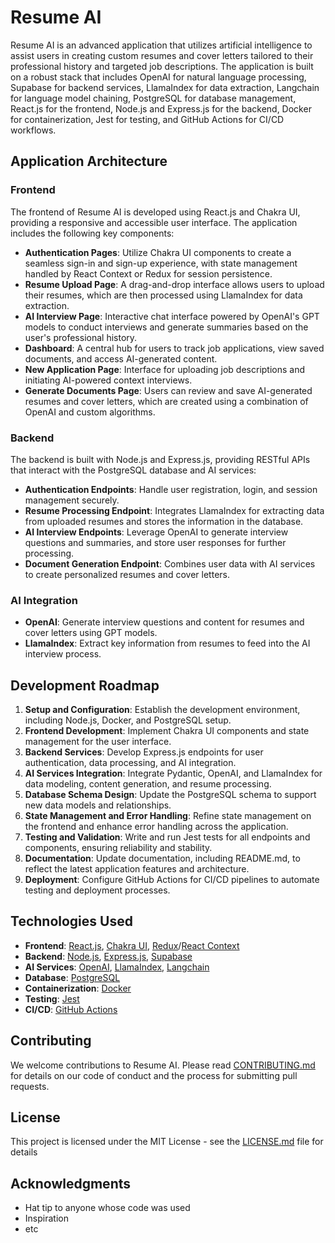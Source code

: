 # Resume AI

Resume AI is an advanced application that utilizes artificial intelligence to assist users in creating custom resumes and cover letters tailored to their professional history and targeted job descriptions. The application is built on a robust stack that includes OpenAI for natural language processing, Supabase for backend services, LlamaIndex for data extraction, Langchain for language model chaining, PostgreSQL for database management, React.js for the frontend, Node.js and Express.js for the backend, Docker for containerization, Jest for testing, and GitHub Actions for CI/CD workflows.

## Application Architecture

### Frontend

The frontend of Resume AI is developed using React.js and Chakra UI, providing a responsive and accessible user interface. The application includes the following key components:

- **Authentication Pages**: Utilize Chakra UI components to create a seamless sign-in and sign-up experience, with state management handled by React Context or Redux for session persistence.
- **Resume Upload Page**: A drag-and-drop interface allows users to upload their resumes, which are then processed using LlamaIndex for data extraction.
- **AI Interview Page**: Interactive chat interface powered by OpenAI's GPT models to conduct interviews and generate summaries based on the user's professional history.
- **Dashboard**: A central hub for users to track job applications, view saved documents, and access AI-generated content.
- **New Application Page**: Interface for uploading job descriptions and initiating AI-powered context interviews.
- **Generate Documents Page**: Users can review and save AI-generated resumes and cover letters, which are created using a combination of OpenAI and custom algorithms.

### Backend

The backend is built with Node.js and Express.js, providing RESTful APIs that interact with the PostgreSQL database and AI services:

- **Authentication Endpoints**: Handle user registration, login, and session management securely.
- **Resume Processing Endpoint**: Integrates LlamaIndex for extracting data from uploaded resumes and stores the information in the database.
- **AI Interview Endpoints**: Leverage OpenAI to generate interview questions and summaries, and store user responses for further processing.
- **Document Generation Endpoint**: Combines user data with AI services to create personalized resumes and cover letters.

### AI Integration


- **OpenAI**: Generate interview questions and content for resumes and cover letters using GPT models.
- **LlamaIndex**: Extract key information from resumes to feed into the AI interview process.

## Development Roadmap

1. **Setup and Configuration**: Establish the development environment, including Node.js, Docker, and PostgreSQL setup.
2. **Frontend Development**: Implement Chakra UI components and state management for the user interface.
3. **Backend Services**: Develop Express.js endpoints for user authentication, data processing, and AI integration.
4. **AI Services Integration**: Integrate Pydantic, OpenAI, and LlamaIndex for data modeling, content generation, and resume processing.
5. **Database Schema Design**: Update the PostgreSQL schema to support new data models and relationships.
6. **State Management and Error Handling**: Refine state management on the frontend and enhance error handling across the application.
7. **Testing and Validation**: Write and run Jest tests for all endpoints and components, ensuring reliability and stability.
8. **Documentation**: Update documentation, including README.md, to reflect the latest application features and architecture.
9. **Deployment**: Configure GitHub Actions for CI/CD pipelines to automate testing and deployment processes.

## Technologies Used

- **Frontend**: [React.js](https://reactjs.org/), [Chakra UI](https://chakra-ui.com/), [Redux](https://redux.js.org/)/[React Context](https://reactjs.org/docs/context.html)
- **Backend**: [Node.js](https://nodejs.org/), [Express.js](https://expressjs.com/), [Supabase](https://supabase.io/)
- **AI Services**: [OpenAI](https://openai.com/), [LlamaIndex](https://llamaindex.com/), [Langchain](https://langchain.io/)
- **Database**: [PostgreSQL](https://www.postgresql.org/)
- **Containerization**: [Docker](https://www.docker.com/)
- **Testing**: [Jest](https://jestjs.io/)
- **CI/CD**: [GitHub Actions](https://github.com/features/actions)

## Contributing

We welcome contributions to Resume AI. Please read [CONTRIBUTING.md](CONTRIBUTING.md) for details on our code of conduct and the process for submitting pull requests.

## License

This project is licensed under the MIT License - see the [LICENSE.md](LICENSE.md) file for details

## Acknowledgments

- Hat tip to anyone whose code was used
- Inspiration
- etc
